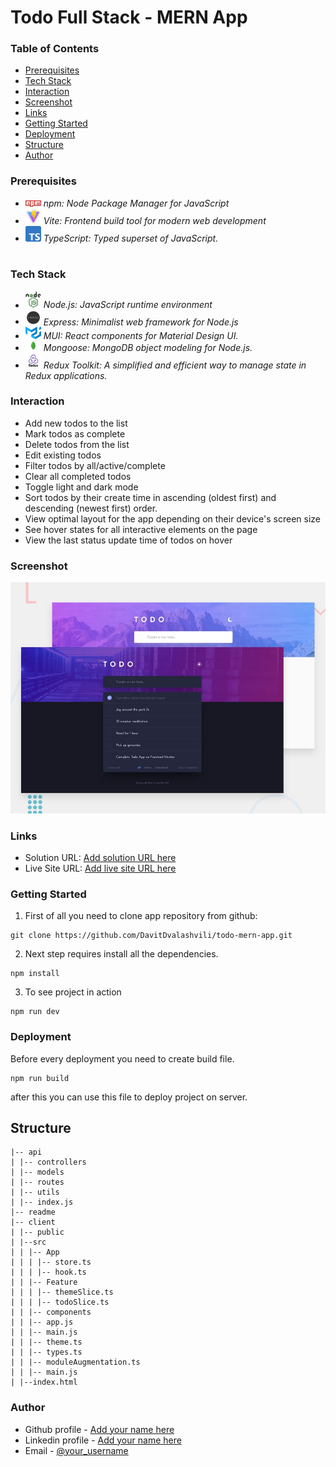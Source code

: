# Todo Full Stack - MERN App

### Table of Contents

- [Prerequisites](#Prerequisites)
- [Tech Stack](#Tech-Stack)
- [Interaction](#Interaction)
- [Screenshot](#Screenshot)
- [Links](#Links)
- [Getting Started](#Getting-Started)
- [Deployment](#Deployment)
- [Structure](#Structure)
- [Author](#Author)

### Prerequisites

- <img src="client/public/readme/npm.png" width="25" style="top: 8px" /> _npm: Node Package Manager for JavaScript_
- <img src="client/public/readme/vite.jpg" width="25" style="top: 8px" /> _Vite: Frontend build tool for modern web development_
- <img src="client/public/readme/ts.png" width="25" style="top: 8px" /> _TypeScript: Typed superset of JavaScript._

#

### Tech Stack

- <img src="client/public/readme/nodejs.png" width="25" style="top: 8px" /> _Node.js: JavaScript runtime environment_
- <img src="client/public/readme/expressjs.png" width="25" style="top: 8px" /> _Express: Minimalist web framework for Node.js_
- <img src="client/public/readme/MUI.png" width="25" style="top: 8px" /> _MUI: React components for Material Design UI._
- <img src="client/public/readme/mongoose.png" width="25" style="top: 8px" /> _Mongoose: MongoDB object modeling for Node.js._
- <img src="client/public/readme/reduxToolkit.png" width="25" style="top: 8px" /> _Redux Toolkit: A simplified and efficient way to manage state in Redux applications._

### Interaction

- Add new todos to the list
- Mark todos as complete
- Delete todos from the list
- Edit existing todos
- Filter todos by all/active/complete
- Clear all completed todos
- Toggle light and dark mode
- Sort todos by their create time in ascending (oldest first) and descending (newest first) order.
- View optimal layout for the app depending on their device's screen size
- See hover states for all interactive elements on the page
- View the last status update time of todos on hover

### Screenshot

![](./client/public/desktop-preview.jpg)

### Links

- Solution URL: [Add solution URL here](https://github.com/DavitDvalashvili/todo-mern-app)
- Live Site URL: [Add live site URL here](https://todo-mern-app-client.vercel.app)

### Getting Started

1. First of all you need to clone app repository from github:

```
git clone https://github.com/DavitDvalashvili/todo-mern-app.git
```

2. Next step requires install all the dependencies.

```
npm install
```

3. To see project in action

```
npm run dev
```

### Deployment

Before every deployment you need to create build file.

```
npm run build
```

after this you can use this file to deploy project on server.

## Structure

```
|-- api
| |-- controllers
| |-- models
| |-- routes
| |-- utils
| |-- index.js
|-- readme
|-- client
| |-- public
| |--src
| | |-- App
| | | |-- store.ts
| | | |-- hook.ts
| | |-- Feature
| | | |-- themeSlice.ts
| | | |-- todoSlice.ts
| | |-- components
| | |-- app.js
| | |-- main.js
| | |-- theme.ts
| | |-- types.ts
| | |-- moduleAugmentation.ts
| | |-- main.js
| |--index.html

```

### Author

- Github profile - [Add your name here](https://github.com/DavitDvalashvili)
- Linkedin profile - [Add your name here](https://www.linkedin.com/in/davit-dvalashvili-0421b6253)
- Email - [@your_username](davitdvalashvili1996@gmail.com)
